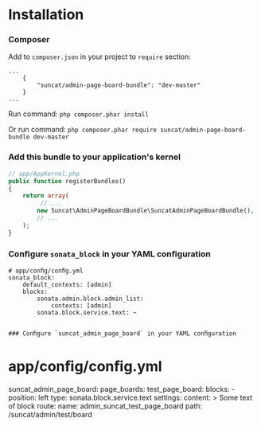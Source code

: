 Installation
============

### Composer

Add to `composer.json` in your project to `require` section:

````
...
    {
        "suncat/admin-page-board-bundle": "dev-master"
    }
...
````

Run command:
`php composer.phar install`

Or run command:
`php composer.phar require suncat/admin-page-board-bundle dev-master`

### Add this bundle to your application's kernel
``` php
// app/AppKernel.php
public function registerBundles()
{
    return array(
         // ...
        new Suncat\AdminPageBoardBundle\SuncatAdminPageBoardBundle(),
        // ...
    );
}

```

### Conﬁgure `sonata_block` in your YAML conﬁguration
````
# app/conﬁg/conﬁg.yml
sonata_block:
    default_contexts: [admin]
    blocks:
        sonata.admin.block.admin_list:
            contexts: [admin]
        sonata.block.service.text: ~
````

```

### Conﬁgure `suncat_admin_page_board` in your YAML conﬁguration
````
# app/conﬁg/conﬁg.yml
suncat_admin_page_board:
    page_boards:
        test_page_board:
            blocks:
                -
                    position: left
                    type: sonata.block.service.text
                    settings:
                        content: >
                            Some text of block
            route:
                name: admin_suncat_test_page_board
                path: /suncat/admin/test/board
````